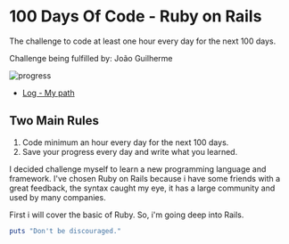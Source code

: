 # 100 Days Of Code - Ruby on Rails

The challenge to code at least one hour every day for the next 100 days.

Challenge being fulfilled by: João Guilherme

![progress](https://progress-bar.dev/20/ "progress")

* [Log - My path](log.md)

## Two Main Rules

1. Code minimum an hour every day for the next 100 days.
2. Save your progress every day and write what you learned.

I decided challenge myself to learn a new programming language and framework. I've chosen Ruby on Rails because i have some friends with a great feedback, the syntax caught my eye, it has a large community and used by many companies.

First i will cover the basic of Ruby. So, i'm going deep into Rails.

```ruby
puts "Don't be discouraged."
```
